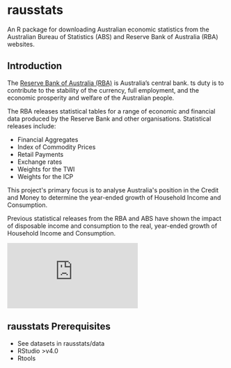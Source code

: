 # rausstats
An R package for downloading Australian economic statistics from the Australian Bureau of Statistics (ABS) and Reserve Bank of Australia (RBA) websites.

## Introduction 
The [Reserve Bank of Australia (RBA)](https://www.rba.gov.au/) is Australia’s
central bank. ts duty is to contribute to the stability of the currency, full employment, and the economic prosperity and welfare of the Australian people. 

The RBA releases statistical tables for a range of economic and financial data produced by the Reserve Bank and other organisations. Statistical releases include:
  - Financial Aggregates
  - Index of Commodity Prices
  - Retail Payments
  - Exchange rates
  - Weights for the TWI
  - Weights for the ICP

  This project's primary focus is to analyse Australia's position in the Credit and Money to determine the year-ended growth of Household Income and Consumption. 

  Previous statistical releases from the RBA and ABS have shown the impact of disposable income and consumption to the real, year-ended growth of Household Income and Consumption. 

  ![This is an image](https://www.rba.gov.au/chart-pack/commodity-prices.html#2)

## rausstats Prerequisites
  - See datasets in rausstats/data
  - RStudio >v4.0
  - Rtools

